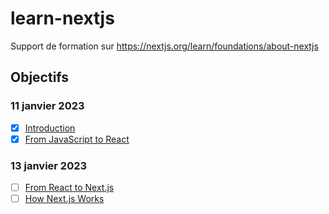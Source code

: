 # learn-nextjs
Support de formation sur https://nextjs.org/learn/foundations/about-nextjs

## Objectifs
### 11 janvier 2023
  - [x] [Introduction](https://nextjs.org/learn/foundations/about-nextjs)
  - [x] [From JavaScript to React](https://nextjs.org/learn/foundations/from-javascript-to-react)

### 13 janvier 2023
  - [ ] [From React to Next.js](https://nextjs.org/learn/foundations/from-react-to-nextjs)
  - [ ] [How Next.js Works](https://nextjs.org/learn/foundations/how-nextjs-works)
